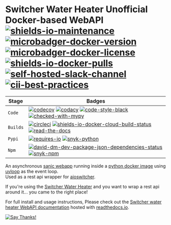 <!--lint disable maximum-heading-length-->
# Switcher Water Heater Unofficial Docker-based WebAPI [![shields-io-maintenance]][12] [![microbadger-docker-version]][9] [![microbadger-docker-license]][11] [![shields-io-docker-pulls]][10] [![self-hosted-slack-channel]][14] [![cii-best-practices]][13] 

| Stage     | Badges                                                                              |
| --------- | ----------------------------------------------------------------------------------- |
| `Code`    | [![codecov]][0] [![codacy]][1] [![code-style-black]][15] [![checked-with-mypy]][16] | 
| `Builds`  | [![circleci]][2] [![shields-io-docker-cloud-build-status]][3] [![read-the-docs]][4] |
| `Pypi`    | [![requires-io]][5] [![snyk-python]][6]                                             |
| `Npm`     | [![david-dm-dev-package-json-dependencies-status]][7] [![snyk-npm]][8]              |

An asynchronous [sanic webapp](https://pypi.org/project/sanic/) running inside a [python docker image](https://hub.docker.com/_/python) using [uvloop](https://pypi.org/project/uvloop/) as the event loop.</br>
Used as a rest api wrapper for [aioswitcher](https://pypi.org/project/aioswitcher/).</br>

If you're using the [Switcher Water Heater](https://switcher.co.il/) and you want to wrap a rest api around it... you came to the right place!</br>

For full install and usage instructions,
Please check out the [Switcher water heater WebAPI documentation](https://switcher-webapi.readthedocs.io)
hosted with [readthedocs.io](https://readthedocs.org/).

[![Say Thanks!](https://img.shields.io/badge/Say%20Thanks-!-1EAEDB.svg)](https://saythanks.io/to/TomerFi)

<!-- Real Links -->
[0]: https://codecov.io/gh/TomerFi/switcher_webapi
[1]: https://www.codacy.com/app/TomerFi/switcher_webapi?utm_source=github.com&utm_medium=referral&utm_content=TomerFi/switcher_webapi&utm_campaign=Badge_Grade
[2]: https://circleci.com/gh/TomerFi/switcher_webapi
[3]: https://hub.docker.com/r/tomerfi/switcher_webapi/builds
[4]: https://switcher-webapi.readthedocs.io/en/stable/?badge=stable
[5]: https://requires.io/github/TomerFi/switcher_webapi/requirements
[6]: https://snyk.io//test/github/TomerFi/switcher_webapi?targetFile=requirements.txt
[7]: https://david-dm.org/TomerFi/switcher_webapi
[8]: https://snyk.io//test/github/TomerFi/switcher_webapi?targetFile=package.json
[9]: https://microbadger.com/images/tomerfi/switcher_webapi
[10]: https://hub.docker.com/r/tomerfi/switcher_webapi
[11]: https://github.com/TomerFi/switcher_webapi/blob/dev/LICENSE
[12]: https://github.com/TomerFi/switcher_webapi
[13]: https://bestpractices.coreinfrastructure.org/projects/2891
[14]: https://tomfi.slack.com/messages/CK4DK2Z5G
[15]: https://black.readthedocs.io/en/stable/
[16]: http://mypy-lang.org/

<!-- Badges Links -->
[checked-with-mypy]: http://www.mypy-lang.org/static/mypy_badge.svg
[cii-best-practices]: https://bestpractices.coreinfrastructure.org/projects/2891/badge
[circleci]: https://circleci.com/gh/TomerFi/switcher_webapi.svg?style=shield
[codacy]: https://api.codacy.com/project/badge/Grade/bc33021329894d75943f8d0fe77b95a5
[codecov]: https://codecov.io/gh/TomerFi/switcher_webapi/graph/badge.svg
[code-style-black]: https://img.shields.io/badge/code%20style-black-000000.svg
[david-dm-dev-package-json-dependencies-status]: https://david-dm.org/TomerFi/switcher_webapi/status.svg
[microbadger-docker-license]: https://images.microbadger.com/badges/license/tomerfi/switcher_webapi.svg
[microbadger-docker-version]: https://images.microbadger.com/badges/version/tomerfi/switcher_webapi.svg
[read-the-docs]: https://readthedocs.org/projects/switcher-webapi/badge/?version=stable
[requires-io]: https://requires.io/github/TomerFi/switcher_webapi/requirements.svg
[self-hosted-slack-channel]: https://slack.tomfi.info:8443/switcher_webapi.svg
[shields-io-docker-cloud-build-status]: https://img.shields.io/docker/cloud/build/tomerfi/switcher_webapi.svg
[shields-io-docker-pulls]: https://img.shields.io/docker/pulls/tomerfi/switcher_webapi.svg
[shields-io-maintenance]: https://img.shields.io/badge/Maintained%3F-yes-green.svg
[snyk-npm]: https://snyk.io//test/github/TomerFi/switcher_webapi/badge.svg?targetFile=package.json
[snyk-python]: https://snyk.io//test/github/TomerFi/switcher_webapi/badge.svg?targetFile=requirements.txt
